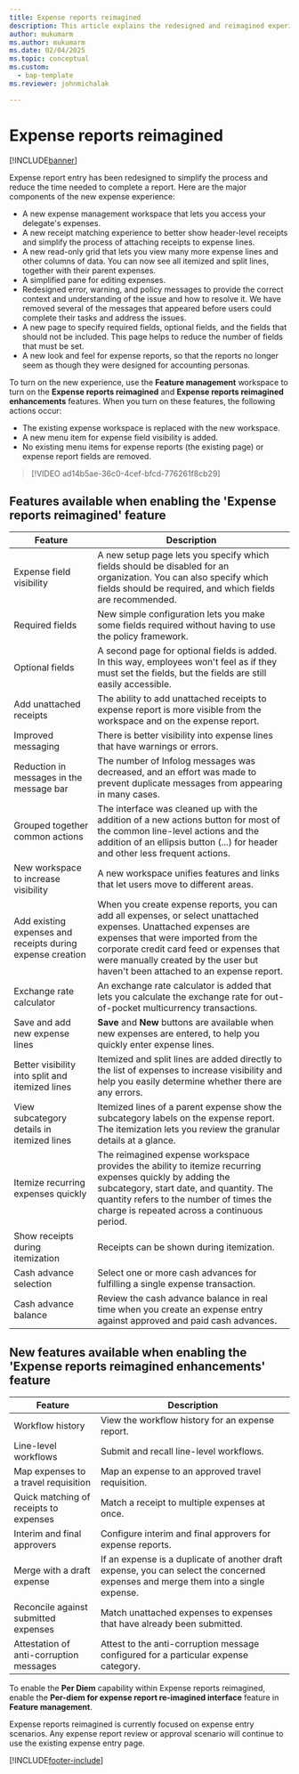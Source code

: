 ```yaml
---
title: Expense reports reimagined
description: This article explains the redesigned and reimagined experience for expense report entry.
author: mukumarm
ms.author: mukumarm
ms.date: 02/04/2025
ms.topic: conceptual
ms.custom: 
  - bap-template
ms.reviewer: johnmichalak

---
```


# Expense reports reimagined

[!INCLUDE[banner](../includes/banner.md)]

Expense report entry has been redesigned to simplify the process and reduce the time needed to complete a report. Here are the major components of the new expense experience:

- A new expense management workspace that lets you access your delegate's expenses.
- A new receipt matching experience to better show header-level receipts and simplify the process of attaching receipts to expense lines.
- A new read-only grid that lets you view many more expense lines and other columns of data. You can now see all itemized and split lines, together with their parent expenses.
- A simplified pane for editing expenses.
- Redesigned error, warning, and policy messages to provide the correct context and understanding of the issue and how to resolve it. We have removed several of the messages that appeared before users could complete their tasks and address the issues.
- A new page to specify required fields, optional fields, and the fields that should not be included. This page helps to reduce the number of fields that must be set.
- A new look and feel for expense reports, so that the reports no longer seem as though they were designed for accounting personas.

To turn on the new experience, use the **Feature management** workspace to turn on the **Expense reports reimagined** and **Expense reports reimagined enhancements** features. When you turn on these features, the following actions occur:

- The existing expense workspace is replaced with the new workspace.
- A new menu item for expense field visibility is added.
- No existing menu items for expense reports (the existing page) or expense report fields are removed.

> [!VIDEO ad14b5ae-36c0-4cef-bfcd-776261f8cb29]

## Features available when enabling the 'Expense reports reimagined' feature

| Feature | Description |
|---|----|
| Expense field visibility | A new setup page lets you specify which fields should be disabled for an organization. You can also specify which fields should be required, and which fields are recommended. |
| Required fields | New simple configuration lets you make some fields required without having to use the policy framework. |
| Optional fields | A second page for optional fields is added. In this way, employees won't feel as if they must set the fields, but the fields are still easily accessible. |
| Add unattached receipts | The ability to add unattached receipts to expense report is more visible from the workspace and on the expense report. |
| Improved messaging | There is better visibility into expense lines that have warnings or errors. |
| Reduction in messages in the message bar| The number of Infolog messages was decreased, and an effort was made to prevent duplicate messages from appearing in many cases. |
| Grouped together common actions | The interface was cleaned up with the addition of a new actions button for most of the common line-level actions and the addition of an ellipsis button (...) for header and other less frequent actions. |
| New workspace to increase visibility | A new workspace unifies features and links that let users move to different areas. |
| Add existing expenses and receipts during expense creation | When you create expense reports, you can add all expenses, or select unattached expenses. Unattached expenses are expenses that were imported from the corporate credit card feed or expenses that were manually created by the user but haven't been attached to an expense report.|
| Exchange rate calculator | An exchange rate calculator is added that lets you calculate the exchange rate for out-of-pocket multicurrency transactions. |
| Save and add new expense lines | **Save** and **New** buttons are available when new expenses are entered, to help you quickly enter expense lines. |
| Better visibility into split and itemized lines | Itemized and split lines are added directly to the list of expenses to increase visibility and help you easily determine whether there are any errors. |
| View subcategory details in itemized lines | Itemized lines of a parent expense show the subcategory labels on the expense report. The itemization lets you  review the granular details at a glance.|
|Itemize recurring expenses quickly | The reimagined expense workspace provides the ability to itemize recurring expenses quickly by adding the subcategory, start date, and quantity. The quantity refers to the number of times the charge is repeated across a continuous period. |
| Show receipts during itemization | Receipts can be shown during itemization. |
| Cash advance selection | Select one or more cash advances for fulfilling a single expense transaction. |
| Cash advance balance | Review the cash advance balance in real time when you create an expense entry against approved and paid cash advances. |

## New features available when enabling the 'Expense reports reimagined enhancements' feature

| Feature | Description |
|---|----|
| Workflow history | View the workflow history for an expense report. |
| Line-level workflows | Submit and recall line-level workflows. |
| Map expenses to a travel requisition | Map an expense to an approved travel requisition. |
| Quick matching of receipts to expenses | Match a receipt to multiple expenses at once. |
| Interim and final approvers | Configure interim and final approvers for expense reports. |
| Merge with a draft expense | If an expense is a duplicate of another draft expense, you can select the concerned expenses and merge them into a single expense. |
| Reconcile against submitted expenses | Match unattached expenses to expenses that have already been submitted. |
| Attestation of anti-corruption messages | Attest to the anti-corruption message configured for a particular expense category. |

To enable the **Per Diem** capability within Expense reports reimagined, enable the **Per-diem for expense report re-imagined interface** feature in **Feature management**.

Expense reports reimagined is currently focused on expense entry scenarios. Any expense report review or approval scenario will continue to use the existing expense entry page.

[!INCLUDE[footer-include](../includes/footer-banner.md)]
